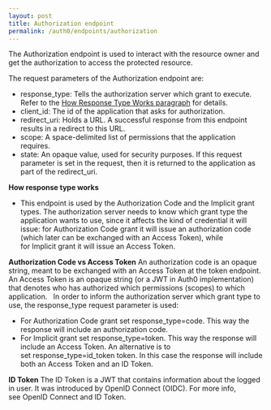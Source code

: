 ```yaml
---
layout: post
title: Authorization endpoint
permalink: /auth0/endpoints/authorization
---
```


The Authorization endpoint is used to interact with the resource owner and get the authorization to access the protected resource.

The request parameters of the Authorization endpoint are:
- response_type: Tells the authorization server which grant to execute. Refer to the [How Response Type Works paragraph](https://auth0.com/docs/protocols/oauth2#how-response-type-works) for details.
- client_id: The id of the application that asks for authorization.
- redirect_uri: Holds a URL. A successful response from this endpoint results in a redirect to this URL.
- scope: A space-delimited list of permissions that the application requires.
- state: An opaque value, used for security purposes. If this request parameter is set in the request, then it is returned to the application as part of the redirect_uri.

**How response type works**
- This endpoint is used by the Authorization Code and the Implicit grant types. The authorization server needs to know which grant type the application wants to use, since it affects the kind of credential it will issue: for Authorization Code grant it will issue an authorization code (which later can be exchanged with an Access Token), while for Implicit grant it will issue an Access Token.

**Authorization Code vs Access Token**
An authorization code is an opaque string, meant to be exchanged with an Access Token at the token endpoint. An Access Token is an opaque string (or a JWT in Auth0 implementation) that denotes who has authorized which permissions (scopes) to which application.
 
In order to inform the authorization server which grant type to use, the response_type request parameter is used:
- For Authorization Code grant set response_type=code. This way the response will include an authorization code.
- For Implicit grant set response_type=token. This way the response will include an Access Token. An alternative is to set response_type=id_token token. In this case the response will include both an Access Token and an ID Token.

**ID Token**
The ID Token is a JWT that contains information about the logged in user. It was introduced by OpenID Connect (OIDC). For more info, see OpenID Connect and ID Token.

